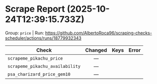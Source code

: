 # Scrape Report (2025-10-24T12:39:15.733Z)

Group: `price`  |  Run: https://github.com/AlbertoRoca96/scraping-checks-scheduler/actions/runs/18779932343

| Check | Changed | Keys | Error |
|---|:---:|:--|:--|
| `scrapeme_pikachu_price` | — |  |  |
| `scrapeme_pikachu_availability` | — |  |  |
| `psa_charizard_price_gem10` | — |  |  |
